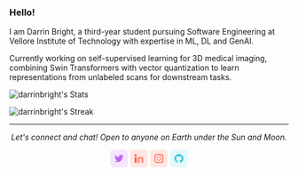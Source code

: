 ### Hello!

I am Darrin Bright, a third-year student pursuing Software Engineering at Vellore Institute of Technology with expertise in ML, DL and GenAI.

Currently working on self-supervised learning for 3D medical imaging, combining Swin Transformers with vector quantization to learn representations from unlabeled scans for downstream tasks. 

![darrinbright's Stats](https://github-readme-stats.vercel.app/api?username=darrinbright&theme=react&show_icons=true&hide_border=true&count_private=true)

![darrinbright's Streak](https://github-readme-streak-stats.herokuapp.com/?user=darrinbright&theme=react&hide_border=true)

<hr>
<p align="center">
  <i>Let's connect and chat! Open to anyone on Earth under the Sun and Moon.</i>
  <p align="center">
      <a href="https://twitter.com/darrin_bright" alt="Twitter"><img src="https://github.com/darrinbright/darrinbright/blob/main/image/twitter.png"></a>
      <a href="https://www.linkedin.com/in/darrinbright/" alt="Linkedin"><img src="https://github.com/darrinbright/darrinbright/blob/main/image/linkedin.png"></a>
      <a href="https://www.instagram.com/darrinbright/" alt="Instagram"><img src="https://github.com/darrinbright/darrinbright/blob/main/image/insta.png"></a>
      <a href="https://github.com/darrinbright" alt="GitHub"><img src="https://github.com/darrinbright/darrinbright/blob/main/image/github.png"></a>
  </p>
</p>

